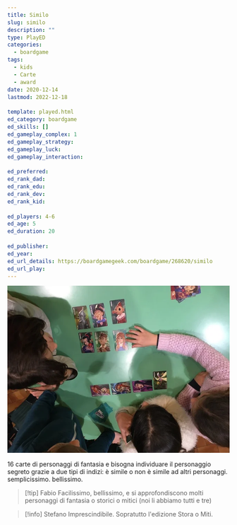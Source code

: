 ```yaml
---
title: Similo
slug: similo
description: ""
type: PlayED
categories:
  - boardgame
tags:
  - kids
  - Carte
  - award
date: 2020-12-14
lastmod: 2022-12-18

template: played.html
ed_category: boardgame
ed_skills: []
ed_gameplay_complex: 1
ed_gameplay_strategy: 
ed_gameplay_luck: 
ed_gameplay_interaction: 

ed_preferred: 
ed_rank_dad: 
ed_rank_edu: 
ed_rank_dev: 
ed_rank_kid: 

ed_players: 4-6
ed_age: 5
ed_duration: 20

ed_publisher: 
ed_year: 
ed_url_details: https://boardgamegeek.com/boardgame/268620/similo
ed_url_play: 
---
```


![](../../assets/img/played/boardgame/similo.webp)

16 carte di personaggi di fantasia e bisogna individuare il personaggio segreto grazie a due tipi di indizi: è simile o non è simile ad altri personaggi. semplicissimo. bellissimo.

> [!tip] Fabio
> Facilissimo, bellissimo, e si approfondiscono molti personaggi di fantasia o storici o mitici (noi li abbiamo tutti e tre)

> [!info] Stefano
> Imprescindibile. Sopratutto l'edizione Stora o Miti.
